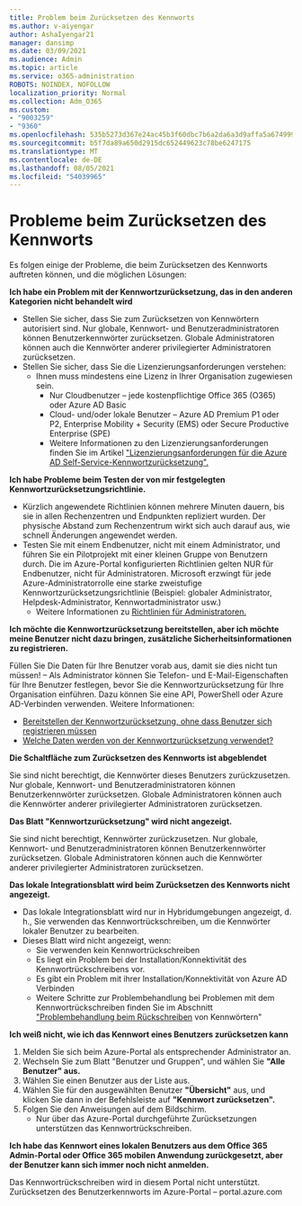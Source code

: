 ```yaml
---
title: Problem beim Zurücksetzen des Kennworts
ms.author: v-aiyengar
author: AshaIyengar21
manager: dansimp
ms.date: 03/09/2021
ms.audience: Admin
ms.topic: article
ms.service: o365-administration
ROBOTS: NOINDEX, NOFOLLOW
localization_priority: Normal
ms.collection: Adm_O365
ms.custom:
- "9003259"
- "9360"
ms.openlocfilehash: 535b5273d367e24ac45b3f60dbc7b6a2da6a3d9affa5a67499989d19a1904768
ms.sourcegitcommit: b5f7da89a650d2915dc652449623c78be6247175
ms.translationtype: MT
ms.contentlocale: de-DE
ms.lasthandoff: 08/05/2021
ms.locfileid: "54039965"
---
```

# <a name="problems-resetting-password"></a>Probleme beim Zurücksetzen des Kennworts

Es folgen einige der Probleme, die beim Zurücksetzen des Kennworts auftreten können, und die möglichen Lösungen:

**Ich habe ein Problem mit der Kennwortzurücksetzung, das in den anderen Kategorien nicht behandelt wird**

- Stellen Sie sicher, dass Sie zum Zurücksetzen von Kennwörtern autorisiert sind. Nur globale, Kennwort- und Benutzeradministratoren können Benutzerkennwörter zurücksetzen. Globale Administratoren können auch die Kennwörter anderer privilegierter Administratoren zurücksetzen.
- Stellen Sie sicher, dass Sie die Lizenzierungsanforderungen verstehen:
    - Ihnen muss mindestens eine Lizenz in Ihrer Organisation zugewiesen sein.
        - Nur Cloudbenutzer – jede kostenpflichtige Office 365 (O365) oder Azure AD Basic
        - Cloud- und/oder lokale Benutzer – Azure AD Premium P1 oder P2, Enterprise Mobility + Security (EMS) oder Secure Productive Enterprise (SPE)
        - Weitere Informationen zu den Lizenzierungsanforderungen finden Sie im Artikel ["Lizenzierungsanforderungen für die Azure AD Self-Service-Kennwortzurücksetzung".](https://docs.microsoft.com/azure/active-directory/active-directory-passwords-licensing?WT.mc_id=Portal-Microsoft_Azure_Support)

**Ich habe Probleme beim Testen der von mir festgelegten Kennwortzurücksetzungsrichtlinie.**

- Kürzlich angewendete Richtlinien können mehrere Minuten dauern, bis sie in allen Rechenzentren und Endpunkten repliziert wurden. Der physische Abstand zum Rechenzentrum wirkt sich auch darauf aus, wie schnell Änderungen angewendet werden.
- Testen Sie mit einem Endbenutzer, nicht mit einem Administrator, und führen Sie ein Pilotprojekt mit einer kleinen Gruppe von Benutzern durch. Die im Azure-Portal konfigurierten Richtlinien gelten NUR für Endbenutzer, nicht für Administratoren. Microsoft erzwingt für jede Azure-Administratorrolle eine starke zweistufige Kennwortzurücksetzungsrichtlinie (Beispiel: globaler Administrator, Helpdesk-Administrator, Kennwortadministrator usw.)
    - Weitere Informationen zu [Richtlinien für Administratoren.](https://docs.microsoft.com/azure/active-directory/active-directory-passwords-policy?WT.mc_id=Portal-Microsoft_Azure_Support#administrator-password-policy-differences)

**Ich möchte die Kennwortzurücksetzung bereitstellen, aber ich möchte meine Benutzer nicht dazu bringen, zusätzliche Sicherheitsinformationen zu registrieren.**

Füllen Sie Die Daten für Ihre Benutzer vorab aus, damit sie dies nicht tun müssen! – Als Administrator können Sie Telefon- und E-Mail-Eigenschaften für Ihre Benutzer festlegen, bevor Sie die Kennwortzurücksetzung für Ihre Organisation einführen. Dazu können Sie eine API, PowerShell oder Azure AD-Verbinden verwenden. Weitere Informationen:
- [Bereitstellen der Kennwortzurücksetzung, ohne dass Benutzer sich registrieren müssen](https://docs.microsoft.com/azure/active-directory/active-directory-passwords-policy?WT.mc_id=Portal-Microsoft_Azure_Support#administrator-password-policy-differences)
- [Welche Daten werden von der Kennwortzurücksetzung verwendet?](https://docs.microsoft.com/azure/active-directory/active-directory-passwords-data?WT.mc_id=Portal-Microsoft_Azure_Support)

**Die Schaltfläche zum Zurücksetzen des Kennworts ist abgeblendet**

Sie sind nicht berechtigt, die Kennwörter dieses Benutzers zurückzusetzen. Nur globale, Kennwort- und Benutzeradministratoren können Benutzerkennwörter zurücksetzen. Globale Administratoren können auch die Kennwörter anderer privilegierter Administratoren zurücksetzen.

**Das Blatt "Kennwortzurücksetzung" wird nicht angezeigt.**

Sie sind nicht berechtigt, Kennwörter zurückzusetzen. Nur globale, Kennwort- und Benutzeradministratoren können Benutzerkennwörter zurücksetzen. Globale Administratoren können auch die Kennwörter anderer privilegierter Administratoren zurücksetzen.

**Das lokale Integrationsblatt wird beim Zurücksetzen des Kennworts nicht angezeigt.**

- Das lokale Integrationsblatt wird nur in Hybridumgebungen angezeigt, d. h., Sie verwenden das Kennwortrückschreiben, um die Kennwörter lokaler Benutzer zu bearbeiten.
- Dieses Blatt wird nicht angezeigt, wenn:
    - Sie verwenden kein Kennwortrückschreiben
    - Es liegt ein Problem bei der Installation/Konnektivität des Kennwortrückschreibens vor.
    - Es gibt ein Problem mit ihrer Installation/Konnektivität von Azure AD Verbinden
    - Weitere Schritte zur Problembehandlung bei Problemen mit dem Kennwortrückschreiben finden Sie im Abschnitt ["Problembehandlung beim Rückschreiben](https://docs.microsoft.com/azure/active-directory/active-directory-passwords-data?WT.mc_id=Portal-Microsoft_Azure_Support) von Kennwörtern"

**Ich weiß nicht, wie ich das Kennwort eines Benutzers zurücksetzen kann**

1. Melden Sie sich beim Azure-Portal als entsprechender Administrator an.
1. Wechseln Sie zum Blatt "Benutzer und Gruppen", und wählen Sie **"Alle Benutzer" aus.**
1. Wählen Sie einen Benutzer aus der Liste aus.
1. Wählen Sie für den ausgewählten Benutzer **"Übersicht"** aus, und klicken Sie dann in der Befehlsleiste auf **"Kennwort zurücksetzen".**
1. Folgen Sie den Anweisungen auf dem Bildschirm.
    - Nur über das Azure-Portal durchgeführte Zurücksetzungen unterstützen das Kennwortrückschreiben.

**Ich habe das Kennwort eines lokalen Benutzers aus dem Office 365 Admin-Portal oder Office 365 mobilen Anwendung zurückgesetzt, aber der Benutzer kann sich immer noch nicht anmelden.**

Das Kennwortrückschreiben wird in diesem Portal nicht unterstützt. Zurücksetzen des Benutzerkennworts im Azure-Portal – portal.azure.com

